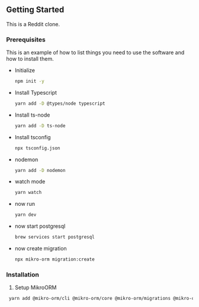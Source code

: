 <!-- GETTING STARTED -->

## Getting Started

This is a Reddit clone.

### Prerequisites

This is an example of how to list things you need to use the software and how to install them.

- Initialize
  ```sh
  npm init -y
  ```
- Install Typescript
  ```sh
  yarn add -D @types/node typescript
  ```
- Install ts-node
  ```sh
  yarn add -D ts-node
  ```
- Install tsconfig
  ```sh
  npx tsconfig.json
  ```
- nodemon
  ```sh
  yarn add -D nodemon
  ```
- watch mode
  ```sh
  yarn watch
  ```
- now run
  ```sh
  yarn dev
  ```
- now start postgresql
  ```sh
  brew services start postgresql
  ```
- now create migration
  ```sh
  npx mikro-orm migration:create
  ```

### Installation

1. Setup MikroORM

```sh
 yarn add @mikro-orm/cli @mikro-orm/core @mikro-orm/migrations @mikro-orm/postgresql pg
```

<!-- 2. Enter your TOKEN in `.env`
   ```.env
   BOT_TOKEN = 'ENTER YOUR TOKEN'
   ``` -->
